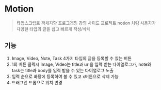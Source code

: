 # Motion

> 타입스크립트 객체지향 프로그래밍 강의 사이드 프로젝트
> notion 처럼 사용자가 다양한 타입의 글을 쉽고 빠르게 작성/삭제

## 기능
  1. Image, Video, Note, Task 4가지 타입의 글을 등록할 수 있는 버튼
  2. 1의 버튼 클릭시 Image, Video는 title과 url을 입력 받는 다이얼로그가, note와 task는 title과 body를 입력 받을 수 있는 다이얼로그 노출
  3. 입력 순으로 바탕에 등록하여 볼 수 있고 x버튼으로 삭제 가능
  4. 드래그앤 드롭으로 위치 변경 
